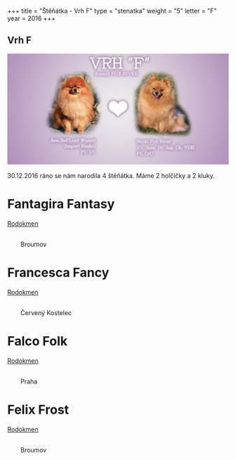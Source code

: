 +++
title = "Štěňátka - Vrh F"
type = "stenatka"
weight = "5"
letter = "F"
year = 2016
+++


<h2><span lang="cz">Vrh</span> F</h2>

![Vrh F](/images/vrhf.jpg)

<p lang="cz" data-lang-token="puppies-introduction-g">
30.12.2016 ráno se nám narodila 4 štěňátka. Máme 2 holčičky a 2 kluky.
</p>

<div style="position:relative;">
<div>
<h1 class="entry-title name-plate">Fantagira Fantasy</h1>
</div>
<a href="http://www.spic.cz/genealogie/index.php?pid=20759" target="_blank"><div class="pedigree" style="left:0px;"><span class="pedigree-label">Rodokmen</span></div></a>
</div>
<div style="margin: 30px;">
Broumov
</div>

<div style="position:relative;">
<div>
<h1 class="entry-title name-plate">Francesca Fancy</h1>
</div>
<a href="http://www.spic.cz/genealogie/index.php?pid=20760" target="_blank"><div class="pedigree" style="left:0px;"><span class="pedigree-label">Rodokmen</span></div></a>
</div>
<div style="margin: 30px;">
Červený Kostelec
</div>

<div style="position:relative;">
<div>
<h1 class="entry-title name-plate">Falco Folk</h1>
</div>
<a href="http://www.spic.cz/genealogie/index.php?pid=22188" target="_blank"><div class="pedigree" style="left:0px;"><span class="pedigree-label">Rodokmen</span></div></a>
</div>
<div style="margin: 30px;">
Praha
</div>

<div style="position:relative;">
<div>
<h1 class="entry-title name-plate">Felix Frost</h1>
</div>
<a href="http://www.spic.cz/genealogie/index.php?pid=20758" target="_blank"><div class="pedigree" style="left:0px;"><span class="pedigree-label">Rodokmen</span></div></a>
</div>
<div style="margin: 30px;">
Broumov
</div>

<div>

<div class="fb-album-container"></div>

<script type="text/javascript">
    window.onload = function() {
      jQuery( document ).ready(function ($) {

        $(".fb-album-container").FacebookAlbumBrowser({
              account: "natgeo",
              accessToken: "775908159169504|cYEIsh0rs25OQQC8Ex2hXyCOut4",
              onlyAlbum: "434581773640857",
              showComments: false,
              commentsLimit:3,
              showAccountInfo: false,
              showAlbumNameInPreview: false,
              showImageCount: false,
              showImageText: true,
              shareButton: false,
              albumsPageSize: 100,
              photosPageSize: 9,
              lightbox: true,
              photosCheckbox: false,
	            pluginImagesPath: "../images/",
              likeButton: false,
              shareButton: false,
              showMoreButton: true
          });
      });
    }
</script>

</div>

